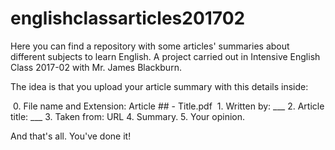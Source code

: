 # englishclassarticles201702
Here you can find a repository with some articles' summaries about different subjects to learn English. A project carried out in Intensive English Class 2017-02 with Mr. James Blackburn.

The idea is that you upload your article summary with this details inside:

  0. File name and Extension: Article ## - Title.pdf
  1. Written by: ___
  2. Article title: ___
  3. Taken from: URL
  4. Summary.
  5. Your opinion.
  
And that's all. You've done it!
